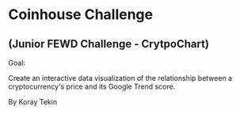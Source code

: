 # Coinhouse Challenge

## (Junior FEWD Challenge - CrytpoChart)

Goal:

Create an interactive data visualization of the relationship between a cryptocurrency's price and its Google Trend score.

By Koray Tekin
